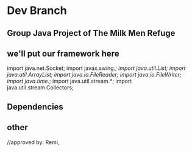 # Dev Branch

## Group Java Project of The Milk Men Refuge

## we'll put our framework here
import java.net.Socket;
import javax.swing.*;
import java.util.List;
import java.util.ArrayList;
import java.io.FileReader;
import java.io.FileWriter;
import java.time.*;
import java.util.stream.*;
import java.util.stream.Collectors;

## Dependencies


## other



//approved by: Remi, 

